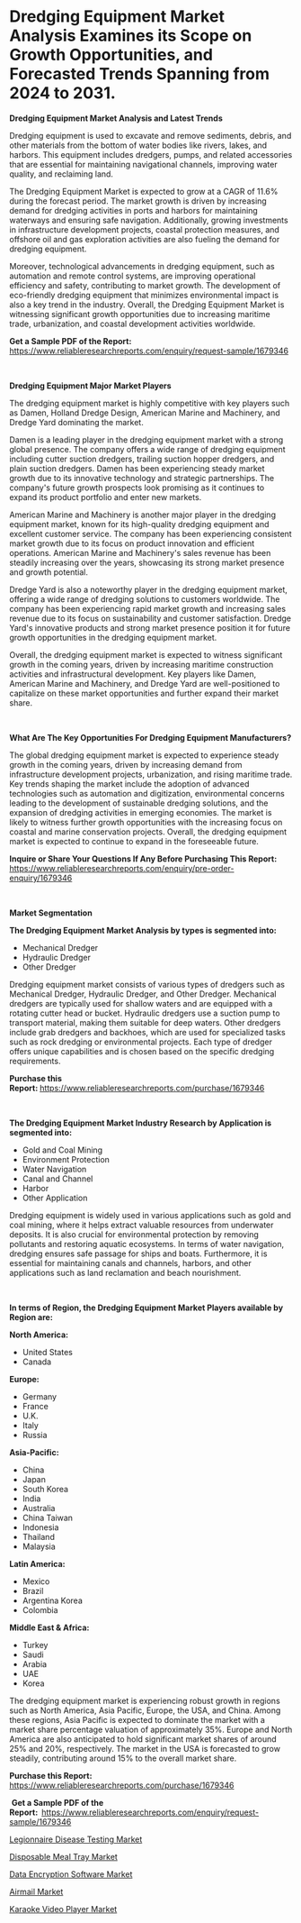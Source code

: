 <p><h1>Dredging Equipment Market Analysis Examines its Scope on Growth Opportunities, and Forecasted Trends Spanning from 2024 to 2031.</h1></p><p><strong>Dredging Equipment Market Analysis and Latest Trends</strong></p>
<p><p>Dredging equipment is used to excavate and remove sediments, debris, and other materials from the bottom of water bodies like rivers, lakes, and harbors. This equipment includes dredgers, pumps, and related accessories that are essential for maintaining navigational channels, improving water quality, and reclaiming land.</p><p>The Dredging Equipment Market is expected to grow at a CAGR of 11.6% during the forecast period. The market growth is driven by increasing demand for dredging activities in ports and harbors for maintaining waterways and ensuring safe navigation. Additionally, growing investments in infrastructure development projects, coastal protection measures, and offshore oil and gas exploration activities are also fueling the demand for dredging equipment.</p><p>Moreover, technological advancements in dredging equipment, such as automation and remote control systems, are improving operational efficiency and safety, contributing to market growth. The development of eco-friendly dredging equipment that minimizes environmental impact is also a key trend in the industry. Overall, the Dredging Equipment Market is witnessing significant growth opportunities due to increasing maritime trade, urbanization, and coastal development activities worldwide.</p></p>
<p><strong>Get a Sample PDF of the Report:&nbsp;</strong> <a href="https://www.reliableresearchreports.com/enquiry/request-sample/1679346">https://www.reliableresearchreports.com/enquiry/request-sample/1679346</a></p>
<p>&nbsp;</p>
<p><strong>Dredging Equipment Major Market Players</strong></p>
<p><p>The dredging equipment market is highly competitive with key players such as Damen, Holland Dredge Design, American Marine and Machinery, and Dredge Yard dominating the market. </p><p>Damen is a leading player in the dredging equipment market with a strong global presence. The company offers a wide range of dredging equipment including cutter suction dredgers, trailing suction hopper dredgers, and plain suction dredgers. Damen has been experiencing steady market growth due to its innovative technology and strategic partnerships. The company's future growth prospects look promising as it continues to expand its product portfolio and enter new markets.</p><p>American Marine and Machinery is another major player in the dredging equipment market, known for its high-quality dredging equipment and excellent customer service. The company has been experiencing consistent market growth due to its focus on product innovation and efficient operations. American Marine and Machinery's sales revenue has been steadily increasing over the years, showcasing its strong market presence and growth potential.</p><p>Dredge Yard is also a noteworthy player in the dredging equipment market, offering a wide range of dredging solutions to customers worldwide. The company has been experiencing rapid market growth and increasing sales revenue due to its focus on sustainability and customer satisfaction. Dredge Yard's innovative products and strong market presence position it for future growth opportunities in the dredging equipment market.</p><p>Overall, the dredging equipment market is expected to witness significant growth in the coming years, driven by increasing maritime construction activities and infrastructural development. Key players like Damen, American Marine and Machinery, and Dredge Yard are well-positioned to capitalize on these market opportunities and further expand their market share.</p></p>
<p>&nbsp;</p>
<p><strong>What Are The Key Opportunities For Dredging Equipment Manufacturers?</strong></p>
<p><p>The global dredging equipment market is expected to experience steady growth in the coming years, driven by increasing demand from infrastructure development projects, urbanization, and rising maritime trade. Key trends shaping the market include the adoption of advanced technologies such as automation and digitization, environmental concerns leading to the development of sustainable dredging solutions, and the expansion of dredging activities in emerging economies. The market is likely to witness further growth opportunities with the increasing focus on coastal and marine conservation projects. Overall, the dredging equipment market is expected to continue to expand in the foreseeable future.</p></p>
<p><strong>Inquire or Share Your Questions If Any Before Purchasing This Report:</strong> <a href="https://www.reliableresearchreports.com/enquiry/pre-order-enquiry/1679346">https://www.reliableresearchreports.com/enquiry/pre-order-enquiry/1679346</a></p>
<p>&nbsp;</p>
<p><strong>Market Segmentation</strong></p>
<p><strong>The Dredging Equipment Market Analysis by types is segmented into:</strong></p>
<p><ul><li>Mechanical Dredger</li><li>Hydraulic Dredger</li><li>Other Dredger</li></ul></p>
<p><p>Dredging equipment market consists of various types of dredgers such as Mechanical Dredger, Hydraulic Dredger, and Other Dredger. Mechanical dredgers are typically used for shallow waters and are equipped with a rotating cutter head or bucket. Hydraulic dredgers use a suction pump to transport material, making them suitable for deep waters. Other dredgers include grab dredgers and backhoes, which are used for specialized tasks such as rock dredging or environmental projects. Each type of dredger offers unique capabilities and is chosen based on the specific dredging requirements.</p></p>
<p><strong>Purchase this Report:&nbsp;</strong><a href="https://www.reliableresearchreports.com/purchase/1679346">https://www.reliableresearchreports.com/purchase/1679346</a></p>
<p>&nbsp;</p>
<p><strong>The Dredging Equipment Market Industry Research by Application is segmented into:</strong></p>
<p><ul><li>Gold and Coal Mining</li><li>Environment Protection</li><li>Water Navigation</li><li>Canal and Channel</li><li>Harbor</li><li>Other Application</li></ul></p>
<p><p>Dredging equipment is widely used in various applications such as gold and coal mining, where it helps extract valuable resources from underwater deposits. It is also crucial for environmental protection by removing pollutants and restoring aquatic ecosystems. In terms of water navigation, dredging ensures safe passage for ships and boats. Furthermore, it is essential for maintaining canals and channels, harbors, and other applications such as land reclamation and beach nourishment.</p></p>
<p>&nbsp;</p>
<p><strong>In terms of Region, the Dredging Equipment Market Players available by Region are:</strong></p>
<p>
    <p> <strong> North America: </strong>
        <ul>
            <li>United States</li>
            <li>Canada</li>
        </ul>
        </p> 
    <p> <strong> Europe: </strong>
        <ul>
            <li>Germany</li>
            <li>France</li>
            <li>U.K.</li>
            <li>Italy</li>
            <li>Russia</li>
        </ul>
        </p> 
    <p> <strong> Asia-Pacific: </strong>
        <ul>
            <li>China</li>
            <li>Japan</li>
            <li>South Korea</li>
            <li>India</li>
            <li>Australia</li>
            <li>China Taiwan</li>
            <li>Indonesia</li>
            <li>Thailand</li>
            <li>Malaysia</li>
        </ul>
        </p> 
    <p> <strong> Latin America: </strong>
        <ul>
            <li>Mexico</li>
            <li>Brazil</li>
            <li>Argentina Korea</li>
            <li>Colombia</li>
        </ul>
        </p> 
    <p> <strong> Middle East & Africa: </strong>
        <ul>
            <li>Turkey</li>
            <li>Saudi</li>
            <li>Arabia</li>
            <li>UAE</li>
            <li>Korea</li>
        </ul>
    </p>
    </p>
<p><p>The dredging equipment market is experiencing robust growth in regions such as North America, Asia Pacific, Europe, the USA, and China. Among these regions, Asia Pacific is expected to dominate the market with a market share percentage valuation of approximately 35%. Europe and North America are also anticipated to hold significant market shares of around 25% and 20%, respectively. The market in the USA is forecasted to grow steadily, contributing around 15% to the overall market share.</p></p>
<p><strong>Purchase this Report: </strong><a href="https://www.reliableresearchreports.com/purchase/1679346">https://www.reliableresearchreports.com/purchase/1679346</a></p>
<p>&nbsp;<strong>Get a Sample PDF of the Report:&nbsp;&nbsp;</strong><a href="https://www.reliableresearchreports.com/enquiry/request-sample/1679346">https://www.reliableresearchreports.com/enquiry/request-sample/1679346</a></p>
<p><strong></strong></p>
<p><p><a href="https://medium.com/@stevenstevens656/legionnaire-disease-testing-market-exploring-market-share-market-trends-and-future-growth-024d35af8b31">Legionnaire Disease Testing Market</a></p><p><a href="https://github.com/mbisetmhermsr/Market-Research-Report-List-1/blob/main/disposable-meal-tray-market.md">Disposable Meal Tray Market</a></p><p><a href="https://medium.com/@stevenstevens656/decoding-data-encryption-software-market-metrics-market-share-trends-and-growth-patterns-30663096e8a0">Data Encryption Software Market</a></p><p><a href="https://medium.com/@stevenstevens656/airmail-market-research-report-its-history-and-forecast-2024-to-2031-83571e4e4a48">Airmail Market</a></p><p><a href="https://github.com/zjyglelu/Market-Research-Report-List-1/blob/main/karaoke-video-player-market.md">Karaoke Video Player Market</a></p></p>